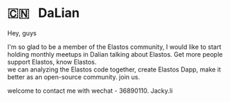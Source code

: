 # 🇨🇳 &nbsp; DaLian

Hey, guys

  I'm so glad to be a member of the Elastos community, I would like to start holding monthly meetups in Dalian talking about Elastos. 
Get more people support Elastos, know Elastos.  
    we can analyzing the Elastos code together, create Elastos Dapp, make it better as an open-source community. join us.
    
welcome to contact me with wechat - 36890110.
Jacky.li
